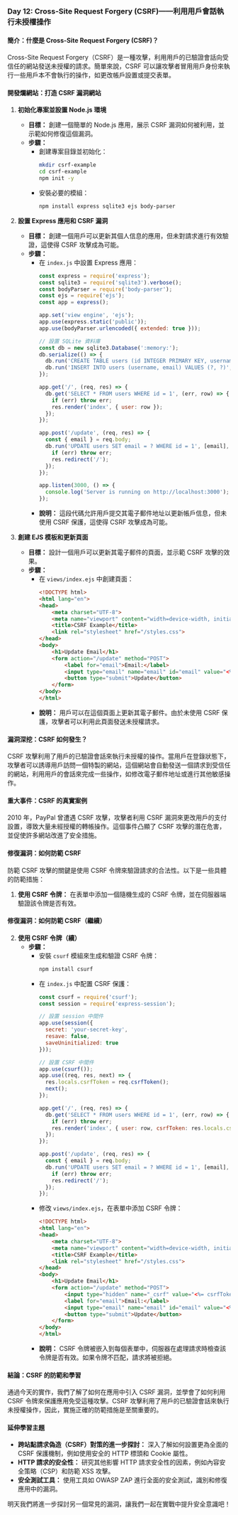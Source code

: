 ### Day 12: Cross-Site Request Forgery (CSRF)——利用用戶會話執行未授權操作

#### 簡介：什麼是 Cross-Site Request Forgery (CSRF)？
Cross-Site Request Forgery（CSRF）是一種攻擊，利用用戶的已驗證會話向受信任的網站發送未授權的請求。簡單來說，CSRF 可以讓攻擊者冒用用戶身份來執行一些用戶本不會執行的操作，如更改帳戶設置或提交表單。

#### 開發爛網站：打造 CSRF 漏洞網站

1. **初始化專案並設置 Node.js 環境**
   - **目標：** 創建一個簡單的 Node.js 應用，展示 CSRF 漏洞如何被利用，並示範如何修復這個漏洞。
   - **步驟：**
     - 創建專案目錄並初始化：
       ```bash
       mkdir csrf-example
       cd csrf-example
       npm init -y
       ```
     - 安裝必要的模組：
       ```bash
       npm install express sqlite3 ejs body-parser
       ```

2. **設置 Express 應用和 CSRF 漏洞**
   - **目標：** 創建一個用戶可以更新其個人信息的應用，但未對請求進行有效驗證，這使得 CSRF 攻擊成為可能。
   - **步驟：**
     - 在 `index.js` 中設置 Express 應用：
       ```javascript
       const express = require('express');
       const sqlite3 = require('sqlite3').verbose();
       const bodyParser = require('body-parser');
       const ejs = require('ejs');
       const app = express();

       app.set('view engine', 'ejs');
       app.use(express.static('public'));
       app.use(bodyParser.urlencoded({ extended: true }));

       // 設置 SQLite 資料庫
       const db = new sqlite3.Database(':memory:');
       db.serialize(() => {
         db.run('CREATE TABLE users (id INTEGER PRIMARY KEY, username TEXT, email TEXT)');
         db.run('INSERT INTO users (username, email) VALUES (?, ?)', ['user1', 'user1@example.com']);
       });

       app.get('/', (req, res) => {
         db.get('SELECT * FROM users WHERE id = 1', (err, row) => {
           if (err) throw err;
           res.render('index', { user: row });
         });
       });

       app.post('/update', (req, res) => {
         const { email } = req.body;
         db.run('UPDATE users SET email = ? WHERE id = 1', [email], (err) => {
           if (err) throw err;
           res.redirect('/');
         });
       });

       app.listen(3000, () => {
         console.log('Server is running on http://localhost:3000');
       });
       ```
     - **說明：** 這段代碼允許用戶提交其電子郵件地址以更新帳戶信息，但未使用 CSRF 保護，這使得 CSRF 攻擊成為可能。

3. **創建 EJS 模板和更新頁面**
   - **目標：** 設計一個用戶可以更新其電子郵件的頁面，並示範 CSRF 攻擊的效果。
   - **步驟：**
     - 在 `views/index.ejs` 中創建頁面：
       ```html
       <!DOCTYPE html>
       <html lang="en">
       <head>
           <meta charset="UTF-8">
           <meta name="viewport" content="width=device-width, initial-scale=1.0">
           <title>CSRF Example</title>
           <link rel="stylesheet" href="/styles.css">
       </head>
       <body>
           <h1>Update Email</h1>
           <form action="/update" method="POST">
               <label for="email">Email:</label>
               <input type="email" name="email" id="email" value="<%= user.email %>" required>
               <button type="submit">Update</button>
           </form>
       </body>
       </html>
       ```
     - **說明：** 用戶可以在這個頁面上更新其電子郵件。由於未使用 CSRF 保護，攻擊者可以利用此頁面發送未授權請求。

#### 漏洞深挖：CSRF 如何發生？

CSRF 攻擊利用了用戶的已驗證會話來執行未授權的操作。當用戶在登錄狀態下，攻擊者可以誘導用戶訪問一個特製的網站，這個網站會自動發送一個請求到受信任的網站，利用用戶的會話來完成一些操作，如修改電子郵件地址或進行其他敏感操作。

#### 重大事件：CSRF 的真實案例

2010 年，PayPal 曾遭遇 CSRF 攻擊，攻擊者利用 CSRF 漏洞來更改用戶的支付設置，導致大量未經授權的轉帳操作。這個事件凸顯了 CSRF 攻擊的潛在危害，並促使許多網站改進了安全措施。

#### 修復漏洞：如何防範 CSRF

防範 CSRF 攻擊的關鍵是使用 CSRF 令牌來驗證請求的合法性。以下是一些具體的防範措施：

1. **使用 CSRF 令牌：** 在表單中添加一個隨機生成的 CSRF 令牌，並在伺服器端驗證該令牌是否有效。
#### 修復漏洞：如何防範 CSRF（繼續）

2. **使用 CSRF 令牌（續）**
   - **步驟：**
     - 安裝 `csurf` 模組來生成和驗證 CSRF 令牌：
       ```bash
       npm install csurf
       ```
     - 在 `index.js` 中配置 CSRF 保護：
       ```javascript
       const csurf = require('csurf');
       const session = require('express-session');

       // 設置 session 中間件
       app.use(session({
         secret: 'your-secret-key',
         resave: false,
         saveUninitialized: true
       }));

       // 設置 CSRF 中間件
       app.use(csurf());
       app.use((req, res, next) => {
         res.locals.csrfToken = req.csrfToken();
         next();
       });

       app.get('/', (req, res) => {
         db.get('SELECT * FROM users WHERE id = 1', (err, row) => {
           if (err) throw err;
           res.render('index', { user: row, csrfToken: res.locals.csrfToken });
         });
       });

       app.post('/update', (req, res) => {
         const { email } = req.body;
         db.run('UPDATE users SET email = ? WHERE id = 1', [email], (err) => {
           if (err) throw err;
           res.redirect('/');
         });
       });
       ```
     - 修改 `views/index.ejs`，在表單中添加 CSRF 令牌：
       ```html
       <!DOCTYPE html>
       <html lang="en">
       <head>
           <meta charset="UTF-8">
           <meta name="viewport" content="width=device-width, initial-scale=1.0">
           <title>CSRF Example</title>
           <link rel="stylesheet" href="/styles.css">
       </head>
       <body>
           <h1>Update Email</h1>
           <form action="/update" method="POST">
               <input type="hidden" name="_csrf" value="<%= csrfToken %>">
               <label for="email">Email:</label>
               <input type="email" name="email" id="email" value="<%= user.email %>" required>
               <button type="submit">Update</button>
           </form>
       </body>
       </html>
       ```
     - **說明：** CSRF 令牌被嵌入到每個表單中，伺服器在處理請求時檢查該令牌是否有效。如果令牌不匹配，請求將被拒絕。

#### 結論：CSRF 的防範和學習

通過今天的實作，我們了解了如何在應用中引入 CSRF 漏洞，並學會了如何利用 CSRF 令牌來保護應用免受這種攻擊。CSRF 攻擊利用了用戶的已驗證會話來執行未授權操作，因此，實施正確的防範措施是至關重要的。

#### 延伸學習主題

- **跨站點請求偽造（CSRF）對策的進一步探討：** 深入了解如何設置更為全面的 CSRF 保護機制，例如使用安全的 HTTP 標頭和 Cookie 屬性。
- **HTTP 請求的安全性：** 研究其他影響 HTTP 請求安全性的因素，例如內容安全策略（CSP）和防範 XSS 攻擊。
- **安全測試工具：** 使用工具如 OWASP ZAP 進行全面的安全測試，識別和修復應用中的漏洞。

明天我們將進一步探討另一個常見的漏洞，讓我們一起在實戰中提升安全意識吧！